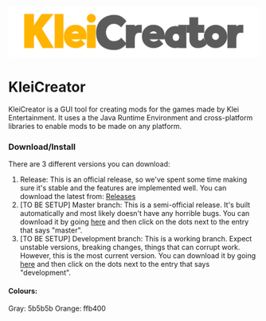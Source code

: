 ![logo](app/src/main/resources/kleicreator_wide.png)
# KleiCreator
KleiCreator is a GUI tool for creating mods for the games made by Klei Entertainment. It uses a the Java Runtime Environment and cross-platform libraries to enable mods to be made on any platform.  

### Download/Install
There are 3 different versions you can download:
 1. Release: This is an official release, so we've spent some time making sure it's stable and the features are implemented well. You can download the latest from: [Releases](https://github.com/deepcoredev/kleicreator/releases)
 2. [TO BE SETUP] Master branch: This is a semi-official release. It's built automatically and most likely doesn't have any horrible bugs. You can download it by going [here]() and then click on the dots next to the entry that says "master".
 3. [TO BE SETUP] Development branch: This is a working branch. Expect unstable versions, breaking changes, things that can corrupt work. However, this is the most current version. You can download it by going [here]() and then click on the dots next to the entry that says "development".

#### Colours:
Gray: 5b5b5b
Orange: ffb400